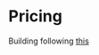 # Pricing

 Building following [this](https://help.vtex.com/tracks/prices-101--6f8pwCns3PJHqMvQSugNfP)